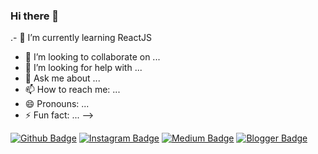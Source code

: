 ### Hi there 👋





.- 🌱 I’m currently learning ReactJS
- 👯 I’m looking to collaborate on ...
- 🤔 I’m looking for help with ...
- 💬 Ask me about ...
- 📫 How to reach me: ...
- 😄 Pronouns: ...
- ⚡ Fun fact: ...
-->

[![Github Badge](https://img.shields.io/badge/-Github-000?style=quare&labelColor=000&logo=Github&logoColor=white&link=link)](link) 
[![Instagram Badge](https://img.shields.io/badge/-Instagram-C13584?style=flat-quare&labelColor=C13584&logo=instagram&logoColor=white&link=link)](link) 
[![Medium Badge](https://img.shields.io/badge/-Medium-757575?style=flat-quare&labelColor=757575&logo=Medium&logoColor=white&link=link)](link) 
[![Blogger Badge](https://img.shields.io/badge/-Blogger-FF9800?style=flat-quare&labelColor=FF9800&logo=Blogger&logoColor=white&link=link)](link)

